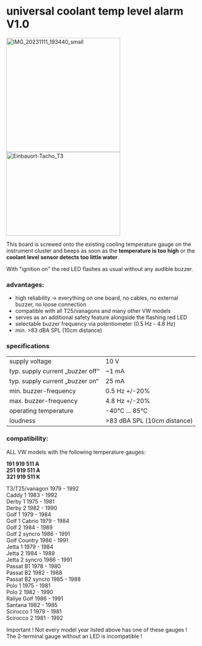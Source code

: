 # universal coolant temp level alarm V1.0

<img width="300" height="300" alt="IMG_20231111_193440_small" src="https://github.com/user-attachments/assets/ce4e4cc3-6f98-4c94-81e7-c0c1e4f1d99a" />
<img width="300" height="220" alt="Einbauort-Tacho_T3" src="https://github.com/user-attachments/assets/8dbceeb7-8955-472c-a38b-0bedd4804ffb" />

This board is screwed onto the existing cooling temperature gauge on the instrument cluster and beeps as soon as the **temperature is too high** or the **coolant level sensor detects too little water**.

With "ignition on" the red LED flashes as usual without any audible buzzer.

### advantages:

- high reliability -> everything on one board, no cables, no external buzzer, no loose connection  
- compatible with all T25/vanagons and many other VW models  
- serves as an additional safety feature alongside the flashing red LED  
- selectable buzzer frequency via potentiometer (0.5 Hz - 4.8 Hz)  
- min. >83 dBA SPL (10cm distance)  

### specifications
<table class="vclTable">
  <tr>
    <td>
      supply voltage
    </td>
    <td colspan="2">
      10 V
    </td>
  </tr>
  <tr>
    <td>
      typ. supply current „buzzer off“
    </td>
    <td colspan="2">
      ~1 mA
    </td>
</tr>
 <tr>
  <td>
    typ. supply current „buzzer on“
  </td>
  <td colspan="2">
    25 mA
  </td>
</tr>
<tr>
  <td>
    min. buzzer-frequency
  </td>
  <td colspan="2">
    0.5 Hz +/-20%
  </td>
</tr>
<tr>
  <td>
    max. buzzer-frequency
  </td>
  <td colspan="2">
    4.8 Hz +/-20%
  </td>
</tr>
<tr>
  <td>
    operating temperature
  </td>
  <td colspan="2">
    -40°C ... 85°C
  </td>
</tr>
<tr>
  <td>
    loudness
  </td>
  <td colspan="2">
    >83 dBA SPL (10cm distance)
  </td>
</tr>
</table>    

### compatibility:
ALL VW models with the following temperature gauges:

**191 919 511 A**  
**251 919 511 A**  
**321 919 511 K**  

T3/T25/vanagon 1979 - 1992  
Caddy 1 1983 - 1992  
Derby 1 1975 - 1981  
Derby 2 1982 - 1990  
Golf 1 1979 - 1984  
Golf 1 Cabrio 1979 - 1984  
Golf 2 1984 - 1989  
Golf 2 syncro 1986 - 1991  
Golf Country 1986 - 1991  
Jetta 1 1979 - 1984  
Jetta 2 1984 - 1989  
Jetta 2 syncro 1986 - 1991  
Passat B1 1978 - 1980  
Passat B2 1982 - 1988  
Passat B2 syncro 1985 - 1988  
Polo 1 1975 - 1981  
Polo 2 1982 - 1990  
Rallye Golf 1986 - 1991  
Santana 1982 - 1985  
Scirocco 1 1979 - 1981  
Scirocco 2 1981 - 1992  

Important ! Not every model year listed above has one of these gauges ! The 2-terminal gauge without an LED is incompatible !
